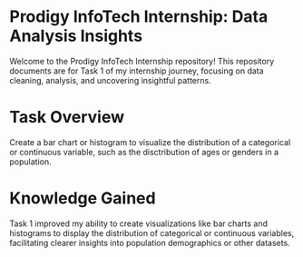 
# Prodigy InfoTech Internship: Data Analysis Insights
 
Welcome to the Prodigy InfoTech Internship repository! This repository documents are for Task 1 of my internship journey, focusing on data cleaning, analysis, and uncovering insightful patterns.

# Task Overview

Create a bar chart or histogram to visualize the distribution of a categorical or continuous variable, such as the disctribution of ages or genders in a population.

# Knowledge Gained

Task 1 improved my ability to create visualizations like bar charts and histograms to display the distribution of categorical or continuous variables, facilitating clearer insights into population demographics or other datasets.
